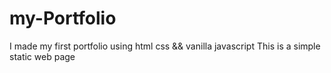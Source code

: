# my-Portfolio
I made my first portfolio using html css && vanilla javascript
This is a simple static web page

